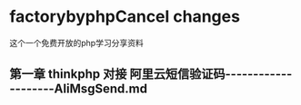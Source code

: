 # factorybyphpCancel changes
这个一个免费开放的php学习分享资料
## 第一章 thinkphp 对接 阿里云短信验证码--------------------AliMsgSend.md

